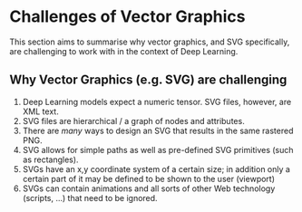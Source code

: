 # Challenges of Vector Graphics

This section aims to summarise why vector graphics, and SVG specifically, are challenging to work with in the context of Deep Learning.

## Why Vector Graphics (e.g. SVG) are challenging

1. Deep Learning models expect a numeric tensor. SVG files, however, are XML text.
2. SVG files are hierarchical / a graph of nodes and attributes.
3. There are *many* ways to design an SVG that results in the same rastered PNG.
4. SVG allows for simple paths as well as pre-defined SVG primitives (such as rectangles).
5. SVGs have an x,y coordinate system of a certain size; in addition only a certain part of it may be defined to be shown to the user (viewport)
6. SVGs can contain animations and all sorts of other Web technology (scripts, ...) that need to be ignored.